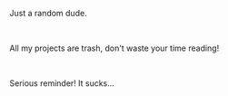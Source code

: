 Just a random dude.

<br>

All my projects are trash, don't waste your time reading!

<br>

Serious reminder! It sucks...

